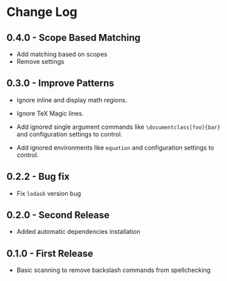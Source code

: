 # Change Log

## 0.4.0 - Scope Based Matching

*   Add matching based on scopes
*   Remove settings

## 0.3.0 - Improve Patterns

*   Ignore inline and display math regions.

*   Ignore TeX Magic lines.

*   Add ignored single argument commands like `\documentclass[foo]{bar}` and
    configuration settings to control.

*   Add ignored environments like `equation` and configuration settings to
    control.

## 0.2.2 - Bug fix

*   Fix `lodash` version bug

## 0.2.0 - Second Release

*   Added automatic dependencies installation

## 0.1.0 - First Release

*   Basic scanning to remove backslash commands from spellchecking
